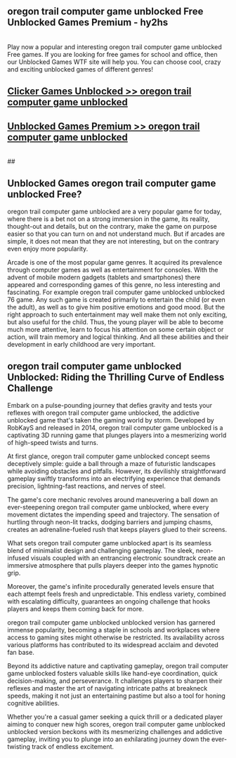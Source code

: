 ## oregon trail computer game unblocked Free Unblocked Games Premium - hy2hs <br>
<br>
Play now a popular and interesting oregon trail computer game unblocked Free games. If you are looking for free games for school and office, then our Unblocked Games WTF site will help you. You can choose cool, crazy and exciting unblocked games of different genres!


##  [Clicker Games Unblocked >> oregon trail computer game unblocked](http://freeplayer.one?title=oregon_trail_computer_game_unblocked&ref=05)

##  [Unblocked Games Premium >> oregon trail computer game unblocked](http://freeplayer.one?title=oregon_trail_computer_game_unblocked&ref=05)
  <br>
  ##



## Unblocked Games oregon trail computer game unblocked Free?

oregon trail computer game unblocked are a very popular game for today, where there is a bet not on a strong immersion in the game, its reality, thought-out and details, but on the contrary, make the game on purpose easier so that you can turn on and not understand much. But if arcades are simple, it does not mean that they are not interesting, but on the contrary even enjoy more popularity.

Arcade is one of the most popular game genres. It acquired its prevalence through computer games as well as entertainment for consoles. With the advent of mobile modern gadgets (tablets and smartphones) there appeared and corresponding games of this genre, no less interesting and fascinating. For example oregon trail computer game unblocked unblocked 76 game. Any such game is created primarily to entertain the child (or even the adult), as well as to give him positive emotions and good mood. But the right approach to such entertainment may well make them not only exciting, but also useful for the child. Thus, the young player will be able to become much more attentive, learn to focus his attention on some certain object or action, will train memory and logical thinking. And all these abilities and their development in early childhood are very important.

##  oregon trail computer game unblocked Unblocked: Riding the Thrilling Curve of Endless Challenge

Embark on a pulse-pounding journey that defies gravity and tests your reflexes with oregon trail computer game unblocked, the addictive unblocked game that's taken the gaming world by storm. Developed by RobKayS and released in 2014, oregon trail computer game unblocked is a captivating 3D running game that plunges players into a mesmerizing world of high-speed twists and turns.

At first glance, oregon trail computer game unblocked concept seems deceptively simple: guide a ball through a maze of futuristic landscapes while avoiding obstacles and pitfalls. However, its devilishly straightforward gameplay swiftly transforms into an electrifying experience that demands precision, lightning-fast reactions, and nerves of steel.

The game's core mechanic revolves around maneuvering a ball down an ever-steepening oregon trail computer game unblocked, where every movement dictates the impending speed and trajectory. The sensation of hurtling through neon-lit tracks, dodging barriers and jumping chasms, creates an adrenaline-fueled rush that keeps players glued to their screens.

What sets oregon trail computer game unblocked apart is its seamless blend of minimalist design and challenging gameplay. The sleek, neon-infused visuals coupled with an entrancing electronic soundtrack create an immersive atmosphere that pulls players deeper into the games hypnotic grip.

Moreover, the game's infinite procedurally generated levels ensure that each attempt feels fresh and unpredictable. This endless variety, combined with escalating difficulty, guarantees an ongoing challenge that hooks players and keeps them coming back for more.

oregon trail computer game unblocked unblocked version has garnered immense popularity, becoming a staple in schools and workplaces where access to gaming sites might otherwise be restricted. Its availability across various platforms has contributed to its widespread acclaim and devoted fan base.

Beyond its addictive nature and captivating gameplay, oregon trail computer game unblocked fosters valuable skills like hand-eye coordination, quick decision-making, and perseverance. It challenges players to sharpen their reflexes and master the art of navigating intricate paths at breakneck speeds, making it not just an entertaining pastime but also a tool for honing cognitive abilities.

Whether you're a casual gamer seeking a quick thrill or a dedicated player aiming to conquer new high scores, oregon trail computer game unblocked unblocked version beckons with its mesmerizing challenges and addictive gameplay, inviting you to plunge into an exhilarating journey down the ever-twisting track of endless excitement.